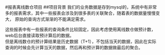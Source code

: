 #报表离线数仓项目
##项目背景
我们的业务数据是存到mysql的，系统中有非常多的报表需求，其中一些报表会涉及到很多表的关联聚合，随着表的数据量慢慢变大，
原始的查询方式渐渐的不能满足需求。

这些报表中有一些报表的查询条件比较固定，因此考虑使用离线数仓做预计数，web后台直接读取预计算后的数据。  
但是离线数仓的预计算结果是历史数据（T+1），不包括当天的数据，因此在实际查询的时候会先计算当天的数据，然后再和预计算的数据做最后的聚合。


